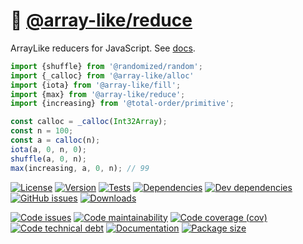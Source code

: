 :bowl_with_spoon: [@array-like/reduce](https://array-like.github.io/reduce)
==

ArrayLike reducers for JavaScript.
See [docs](https://array-like.github.io/reduce/index.html).

```js
import {shuffle} from '@randomized/random';
import {_calloc} from '@array-like/alloc'
import {iota} from '@array-like/fill';
import {max} from '@array-like/reduce';
import {increasing} from '@total-order/primitive';

const calloc = _calloc(Int32Array);
const n = 100;
const a = calloc(n);
iota(a, 0, n, 0);
shuffle(a, 0, n);
max(increasing, a, 0, n); // 99
```

[![License](https://img.shields.io/github/license/array-like/reduce.svg)](https://raw.githubusercontent.com/array-like/reduce/main/LICENSE)
[![Version](https://img.shields.io/npm/v/@array-like/reduce.svg)](https://www.npmjs.org/package/@array-like/reduce)
[![Tests](https://img.shields.io/github/workflow/status/array-like/reduce/ci:test?event=push&label=tests)](https://github.com/array-like/reduce/actions/workflows/ci:test.yml?query=branch:main)
[![Dependencies](https://img.shields.io/david/array-like/reduce.svg)](https://david-dm.org/array-like/reduce)
[![Dev dependencies](https://img.shields.io/david/dev/array-like/reduce.svg)](https://david-dm.org/array-like/reduce?type=dev)
[![GitHub issues](https://img.shields.io/github/issues/array-like/reduce.svg)](https://github.com/array-like/reduce/issues)
[![Downloads](https://img.shields.io/npm/dm/@array-like/reduce.svg)](https://www.npmjs.org/package/@array-like/reduce)

[![Code issues](https://img.shields.io/codeclimate/issues/array-like/reduce.svg)](https://codeclimate.com/github/array-like/reduce/issues)
[![Code maintainability](https://img.shields.io/codeclimate/maintainability/array-like/reduce.svg)](https://codeclimate.com/github/array-like/reduce/trends/churn)
[![Code coverage (cov)](https://img.shields.io/codecov/c/gh/array-like/reduce/main.svg)](https://codecov.io/gh/array-like/reduce)
[![Code technical debt](https://img.shields.io/codeclimate/tech-debt/array-like/reduce.svg)](https://codeclimate.com/github/array-like/reduce/trends/technical_debt)
[![Documentation](https://array-like.github.io/reduce/badge.svg)](https://array-like.github.io/reduce/source.html)
[![Package size](https://img.shields.io/bundlephobia/minzip/@array-like/reduce)](https://bundlephobia.com/result?p=@array-like/reduce)
